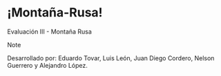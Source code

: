 # ¡Montaña-Rusa!
Evaluación III - Montaña Rusa

>[!note]
>Desarrollado por: Eduardo Tovar, Luis León, Juan Diego Cordero, Nelson Guerrero y Alejandro López.
